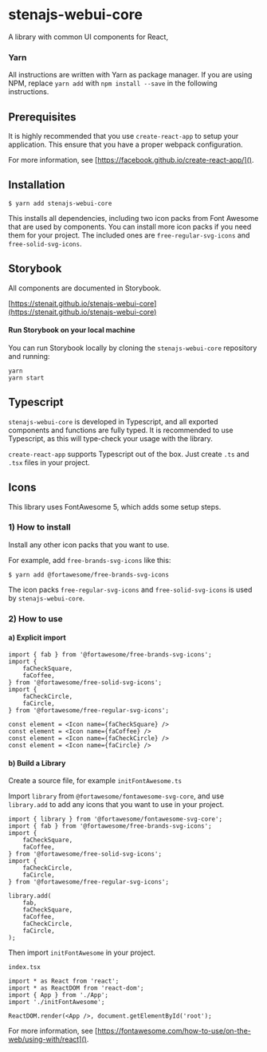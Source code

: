 # stenajs-webui-core

A library with common UI components for React,

### Yarn ###

All instructions are written with Yarn as package manager.
If you are using NPM, replace `yarn add` with `npm install --save` in the following instructions.

## Prerequisites
 
It is highly recommended that you use `create-react-app` to setup your application. This ensure that you have a proper webpack configuration.

For more information, see [https://facebook.github.io/create-react-app/]().

## Installation

```
$ yarn add stenajs-webui-core
```

This installs all dependencies, including two icon packs from Font Awesome that are used by components.
You can install more icon packs if you need them for your project. The included ones are `free-regular-svg-icons` and `free-solid-svg-icons`.
## Storybook

All components are documented in Storybook.

[https://stenait.github.io/stenajs-webui-core](https://stenait.github.io/stenajs-webui-core)

#### Run Storybook on your local machine

You can run Storybook locally by cloning the `stenajs-webui-core` repository and running:

```
yarn
yarn start
```

## Typescript

`stenajs-webui-core` is developed in Typescript, and all exported components and functions are fully typed.
It is recommended to use Typescript, as this will type-check your usage with the library.

`create-react-app` supports Typescript out of the box. Just create `.ts` and `.tsx` files in your project.
## Icons

This library uses FontAwesome 5, which adds some setup steps.

### 1) How to install

Install any other icon packs that you want to use.

For example, add `free-brands-svg-icons` like this:

```
$ yarn add @fortawesome/free-brands-svg-icons
```

The icon packs `free-regular-svg-icons` and `free-solid-svg-icons` is used by `stenajs-webui-core`.

### 2) How to use

#### a) Explicit import

```
import { fab } from '@fortawesome/free-brands-svg-icons';
import {
    faCheckSquare,
    faCoffee,
} from '@fortawesome/free-solid-svg-icons';
import {
    faCheckCircle,
    faCircle,
} from '@fortawesome/free-regular-svg-icons';

const element = <Icon name={faCheckSquare} />
const element = <Icon name={faCoffee} />
const element = <Icon name={faCheckCircle} />
const element = <Icon name={faCircle} />

```

#### b) Build a Library

Create a source file, for example `initFontAwesome.ts`

Import `library` from `@fortawesome/fontawesome-svg-core`, and use `library.add` to add any icons that you want to use in your project.

```
import { library } from '@fortawesome/fontawesome-svg-core';
import { fab } from '@fortawesome/free-brands-svg-icons';
import {
    faCheckSquare,
    faCoffee,
} from '@fortawesome/free-solid-svg-icons';
import {
    faCheckCircle,
    faCircle,
} from '@fortawesome/free-regular-svg-icons';

library.add(
    fab,
    faCheckSquare,
    faCoffee,
    faCheckCircle,
    faCircle,
);
```

Then import `initFontAwesome` in your project.

`index.tsx`
```
import * as React from 'react';
import * as ReactDOM from 'react-dom';
import { App } from './App';
import './initFontAwesome';

ReactDOM.render(<App />, document.getElementById('root');
```

For more information, see [https://fontawesome.com/how-to-use/on-the-web/using-with/react]().
